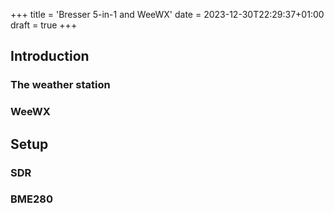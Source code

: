 +++
title = 'Bresser 5-in-1 and WeeWX'
date = 2023-12-30T22:29:37+01:00
draft = true
+++

## Introduction

### The weather station

### WeeWX

## Setup

### SDR

### BME280
